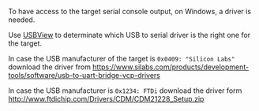To have access to the target serial console output, on Windows, a driver is needed.

Use [USBView](https://www.ftdichip.com/Support/Utilities/usbview.zip) to determinate which USB to serial driver is the right one for the target.

In case the USB manufacturer of the target is `0x0409: "Silicon Labs"` download the driver from https://www.silabs.com/products/development-tools/software/usb-to-uart-bridge-vcp-drivers

In case the USB manufacturer is `0x1234: FTDi` download the driver form http://www.ftdichip.com/Drivers/CDM/CDM21228_Setup.zip